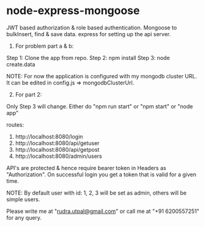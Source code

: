 # node-express-mongoose
JWT based authorization &amp; role based authentication. Mongoose to bulkInsert, find &amp; save data. express for setting up the api server.

1. For problem part a & b:

Step 1: Clone the app from repo.
Step 2: npm install
Step 3: node create.data

NOTE: For now the application is configured with my mongodb cluster URL. It can be edited in config.js => mongodbClusterUrl.

2. For part 2:

Only Step 3 will change.
Either do "npm run start" or "npm start" or "node app"

routes:

1. http://localhost:8080/login
2. http://localhost:8080/api/getuser
3. http://localhost:8080/api/getpost
4. http://localhost:8080/admin/users

API's are protected & hence require bearer token in Headers as "Authorization". 
On successful login you get a token that is valid for a given time.

NOTE: By default user with id: 1, 2, 3 will be set as admin, others will be simple users.

Please write me at "rudra.utpal@gmail.com" or call me at "+91 6200557251" for any query.